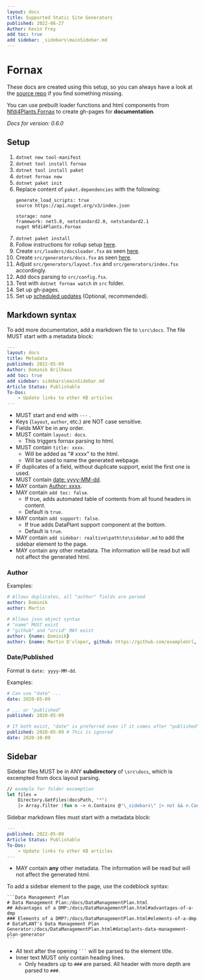 ```yaml
---
layout: docs
title: Supported Static Site Generators
published: 2022-06-27
Author: Kevin Frey
add toc: true
add sidebar: _sidebars\mainSidebar.md
---
```


# Fornax

These docs are created using this setup, so you can always have a look at the [source repo](https://github.com/nfdi4plants/web-components-docs) if you find something missing.

You can use prebuilt loader functions and html components  from [Nfdi4Plants.Fornax](https://github.com/Freymaurer/Nfdi4Plants.Fornax) to create gh-pages for **documentation**.

*Docs for version: 0.6.0*

## Setup

1. `dotnet new tool-manifest`
2. `dotnet tool install fornax`
3. `dotnet tool install paket`
4. `dotnet fornax new`
5. `dotnet paket init`
6. Replace content of `paket.dependencies` with the following:
    ```
    generate_load_scripts: true
    source https://api.nuget.org/v3/index.json

    storage: none
    framework: net5.0, netstandard2.0, netstandard2.1
    nuget Nfdi4Plants.Fornax
    ```
7. `dotnet paket install`
8. Follow instructions for rollup setup [here](/web-components-docs/docs/Installation.html#extensive-explanation-for-rollup-setup).
9. Create `src/loaders/docsloader.fsx` as seen [here](https://github.com/nfdi4plants/web-components-docs/blob/main/src/loaders/docsloader.fsx).
10. Create `src/generators/docs.fsx` as seen [here](https://github.com/nfdi4plants/web-components-docs/blob/main/src/generators/docs.fsx).
11. Adjust `src/generators/layout.fsx` and `src/generators/index.fsx` accordingly.
12. Add docs parsing to `src/config.fsx`.
13. Test with `dotnet fornax watch` in `src` folder.
14. Set up gh-pages.
15. Set up [scheduled updates](/web-components-docs/docs/ScheduledUpdates.html) (Optional, recommended).

## Markdown syntax

To add more documentation, add a markdown file to `\src\docs`. The file MUST start with a metadata block:

<!--used yml here as code language for nice color syntax-->
```yml
---
layout: docs
title: Metadata
published: 2022-05-09
Author: Dominik Brilhaus
add toc: true
add sidebar: sidebars\mainSidebar.md
Article Status: Publishable
To-Dos: 
    - Update links to other KB articles
---
```

- MUST start and end with `---` .
- Keys (`layout`, `author`, etc.) are NOT case sensitive.
- Fields MAY be in any order.
- MUST contain `layout: docs`.
    - This triggers fornax parsing to html.
- MUST contain `title: xxxx`.
    - Will be added as "# xxxx" to the html.
    - Will be used to name the generated webpage.
- IF duplicates of a field, without duplicate support, exist the first one is used.
- MUST contain [date: yyyy-MM-dd](#datepublished).
- MAY contain [Author: xxxx](#author).
- MAY contain `add toc: false`.
    - If true, adds automated table of contents from all found headers in content.
    - Default is `true`.
- MAY contain `add support: false`.
    - If true adds DataPlant support component at the bottom.
    - Default is `true`.
- MAY contain `add sidebar: realtive\path\to\sidebar.md` to add the sidebar element to the page.
- MAY contain any other metadata. The information will be read but will not affect the generated html.

### Author

Examples:

```yml
# Allows duplicates, all "author" fields are parsed
author: Dominik
author: Martin
```

```yml
# Allows json object syntax
# "name" MUST exist
# "github" and "orcid" MAY exist
author: {name: Dominik}
author: {name: Martin D'vloper, github: https://github.com/exampleUrl, orcid: 0000-0000-0000-0000}
```
  
### Date/Published

Format is `date: yyyy-MM-dd`.

Examples:

```yml
# Can use "date" ...
date: 2020-05-09
```

```yml
# ... or "published"
published: 2020-05-09
```

```yml
# If both exist, "date" is preferred even if it comes after "published".
published: 2020-05-09 # This is ignored
date: 2020-10-09
```

## Sidebar

Sidebar files MUST be in ANY **subdirectory** of `\src\docs`, which is excempted from docs layout parsing. 

```fsharp
// example for folder excemption
let files = 
    Directory.GetFiles(docsPath, "*")
    |> Array.filter (fun n -> n.Contains @"\_sidebars\" |> not && n.Contains "/_sidebars/" |> not)
```

Sidebar markdown files must start with a metadata block:

```yml
---
published: 2022-05-09
Article Status: Publishable
To-Dos: 
    - Update links to other KB articles
---
```

- MAY contain **any** other metadata. The information will be read but will not affect the generated html.

To add a sidebar element to the page, use the codeblock syntax:

<pre><code>```Data Management Plan
# Data Management Plan:/docs/DataManagementPlan.html
## Advantages of a DMP:/docs/DataManagementPlan.html#advantages-of-a-dmp
### Elements of a DMP?:/docs/DataManagementPlan.html#elements-of-a-dmp
# DataPLANT's Data Management Plan Generator:/docs/DataManagementPlan.html#dataplants-data-management-plan-generator
```</code></pre>

- All text after the opening <code>```</code> will be parsed to the element title.
- Inner text MUST only contain heading lines.
    - Only headers up to `###` are parsed. All header with more depth are parsed to `###`.